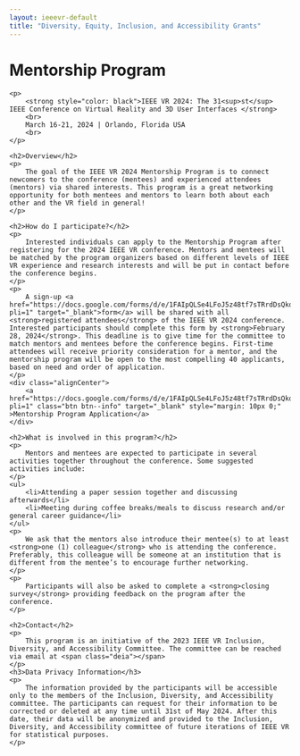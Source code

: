 ```yaml
---
layout: ieeevr-default
title: "Diversity, Equity, Inclusion, and Accessibility Grants"
---
```

<script type="text/javascript">  

    $(document).ready(function(){
		var email = ""; 
		var domain = "ieeevr.org"; 

		email = "deia2024"; 		
		$(".deia").html("<span class='text-nowrap'><a href=javascript:location='" + "mail" + "to:" + email + "@" + domain + "'><i class='fas fa-fw fa-envelope-square emailIcon' style=''></i><i class='emailText'>" + email + "@" + domain + "</a></i></span>");   
	});
</script>

<div>
    <h1>Mentorship Program<div class="floatRight"><span class="deia"></span></div></h1>
    
    <p>
        <strong style="color: black">IEEE VR 2024: The 31<sup>st</sup> IEEE Conference on Virtual Reality and 3D User Interfaces </strong>
        <br>
        March 16-21, 2024 | Orlando, Florida USA
        <br>
    </p>

    <h2>Overview</h2>
    <p>
        The goal of the IEEE VR 2024 Mentorship Program is to connect newcomers to the conference (mentees) and experienced attendees (mentors) via shared interests. This program is a great networking opportunity for both mentees and mentors to learn both about each other and the VR field in general!
    </p>
    
    <h2>How do I participate?</h2>
    <p>
        Interested individuals can apply to the Mentorship Program after registering for the 2024 IEEE VR conference. Mentors and mentees will be matched by the program organizers based on different levels of IEEE VR experience and research interests and will be put in contact before the conference begins.
    </p>
    <p> 
        A sign-up <a href="https://docs.google.com/forms/d/e/1FAIpQLSe4LFoJ5z48tf7sTRrdDsQkdK8ZUw6azjZa_iZFw2GrMUTfgQ/viewform?pli=1" target="_blank">form</a> will be shared with all <strong>registered attendees</strong> of the IEEE VR 2024 conference. Interested participants should complete this form by <strong>February 28, 2024</strong>. This deadline is to give time for the committee to match mentors and mentees before the conference begins. First-time attendees will receive priority consideration for a mentor, and the mentorship program will be open to the most compelling 40 applicants, based on need and order of application.
    </p>
    <div class="alignCenter">
        <a href="https://docs.google.com/forms/d/e/1FAIpQLSe4LFoJ5z48tf7sTRrdDsQkdK8ZUw6azjZa_iZFw2GrMUTfgQ/viewform?pli=1" class="btn btn--info" target="_blank" style="margin: 10px 0;" >Mentorship Program Application</a>
    </div>

    <h2>What is involved in this program?</h2>
    <p>
        Mentors and mentees are expected to participate in several activities together throughout the conference. Some suggested activities include:
    </p>
    <ul>
        <li>Attending a paper session together and discussing afterwards</li>
        <li>Meeting during coffee breaks/meals to discuss research and/or general career guidance</li>
    </ul>
    <p>
        We ask that the mentors also introduce their mentee(s) to at least <strong>one (1) colleague</strong> who is attending the conference. Preferably, this colleague will be someone at an institution that is different from the mentee’s to encourage further networking. 
    </p> 
    <p>
        Participants will also be asked to complete a <strong>closing survey</strong> providing feedback on the program after the conference.
    </p>
    
    <h2>Contact</h2>
    <p>
        This program is an initiative of the 2023 IEEE VR Inclusion, Diversity, and Accessibility Committee. The committee can be reached via email at <span class="deia"></span>
    </p>
    <h3>Data Privacy Information</h3>
    <p>
        The information provided by the participants will be accessible only to the members of the Inclusion, Diversity, and Accessibility committee. The participants can request for their information to be corrected or deleted at any time until 31st of May 2024. After this date, their data will be anonymized and provided to the Inclusion, Diversity, and Accessibility committee of future iterations of IEEE VR for statistical purposes.
    </p>
</div>